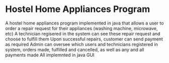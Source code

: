 # Hostel Home Appliances Program
A hostel home appliances program implemented in java that allows a user to order a repair request for their appliances (washing machine, microwave, etc)
A technician regisered in the system can see these repair request and choose to fulfill them
Upon successful repairs, customer can send payment as required
Admin can oversee which users and technicians registered in system, orders made, fulfilled and cancelled, as well as any and all payments made
All implemnted in java GUI
